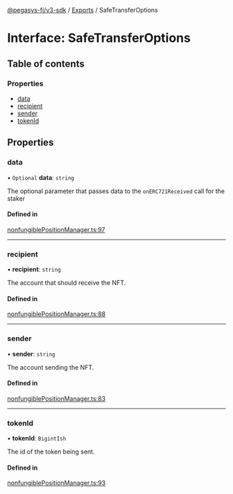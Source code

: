 [@pegasys-fi/v3-sdk](../README.md) / [Exports](../modules.md) / SafeTransferOptions

# Interface: SafeTransferOptions

## Table of contents

### Properties

- [data](SafeTransferOptions.md#data)
- [recipient](SafeTransferOptions.md#recipient)
- [sender](SafeTransferOptions.md#sender)
- [tokenId](SafeTransferOptions.md#tokenid)

## Properties

### data

• `Optional` **data**: `string`

The optional parameter that passes data to the `onERC721Received` call for the staker

#### Defined in

[nonfungiblePositionManager.ts:97](https://github.com/Jingo-Finance/v3-sdk/blob/08a7c05/src/nonfungiblePositionManager.ts#L97)

___

### recipient

• **recipient**: `string`

The account that should receive the NFT.

#### Defined in

[nonfungiblePositionManager.ts:88](https://github.com/Jingo-Finance/v3-sdk/blob/08a7c05/src/nonfungiblePositionManager.ts#L88)

___

### sender

• **sender**: `string`

The account sending the NFT.

#### Defined in

[nonfungiblePositionManager.ts:83](https://github.com/Jingo-Finance/v3-sdk/blob/08a7c05/src/nonfungiblePositionManager.ts#L83)

___

### tokenId

• **tokenId**: `BigintIsh`

The id of the token being sent.

#### Defined in

[nonfungiblePositionManager.ts:93](https://github.com/Jingo-Finance/v3-sdk/blob/08a7c05/src/nonfungiblePositionManager.ts#L93)
